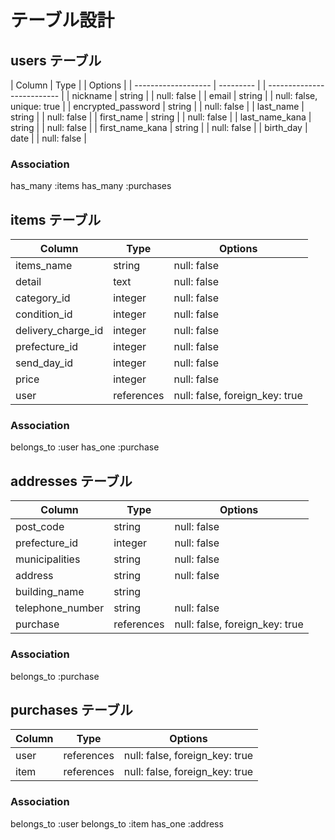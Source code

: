 # テーブル設計

## users テーブル

| Column              | Type      | | Options                    |
| ------------------- | --------- | | -------------------------- |
| nickname            | string    | | null: false                |
| email               | string    | | null: false, unique: true  |
| encrypted_password  | string    | | null: false                |
| last_name           | string    | | null: false                |
| first_name          | string    | | null: false                |
| last_name_kana      | string    | | null: false                |
| first_name_kana     | string    | | null: false                |
| birth_day           | date      | | null: false                |

### Association
 has_many :items
 has_many :purchases
 
 ## items テーブル

 | Column                 | Type       | Options                       |
 | ---------------------- | ---------- | ----------------------------- |
 | items_name             | string     | null: false                   |
 | detail                 | text       | null: false                   |
 | category_id            | integer    | null: false                   |
 | condition_id           | integer    | null: false                   |
 | delivery_charge_id     | integer    | null: false                   |
 | prefecture_id          | integer    | null: false                   |
 | send_day_id            | integer    | null: false                   |
 | price                  | integer    | null: false                   |
 | user                   | references | null: false, foreign_key: true|

 ### Association

 belongs_to :user
 has_one :purchase

## addresses テーブル

| Column                    | Type           | Options                        |
| ------------------------- | -------------- | ------------------------------ |
| post_code                 | string         | null: false                    |
| prefecture_id             | integer        | null: false                    |
| municipalities            | string         | null: false                    |
| address                   | string         | null: false                    |
| building_name             | string         |                                |
| telephone_number          | string         | null: false                    |
| purchase                  | references     | null: false, foreign_key: true |

### Association
belongs_to :purchase

## purchases テーブル

| Column         | Type       | Options                        |
| -------------- | ---------- | ------------------------------ |
| user           | references | null: false, foreign_key: true |
| item           | references | null: false, foreign_key: true |

### Association
belongs_to :user
belongs_to :item
has_one :address